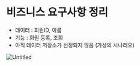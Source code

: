 # 비즈니스 요구사항 정리

- 데이터 : 회원ID, 이름
- 기능 : 회원 등록, 조회
- 아직 데이터 저장소가 선정되지 않음 (가상의 시나리오)

![Untitled](https://s3-us-west-2.amazonaws.com/secure.notion-static.com/de52b8b4-b8ed-4c95-9dc4-0e7aa36ed576/Untitled.png)

